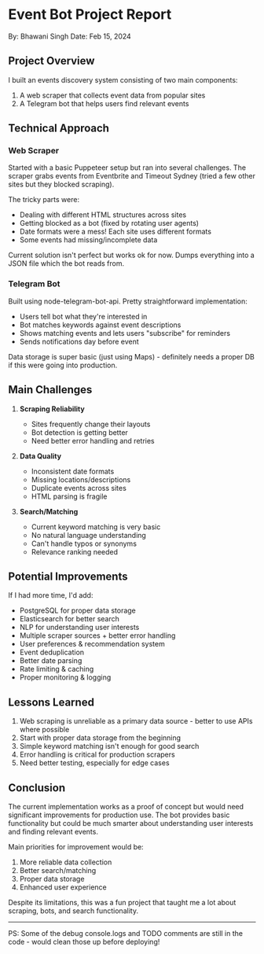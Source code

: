 # Event Bot Project Report
By: Bhawani Singh
Date: Feb 15, 2024

## Project Overview
I built an events discovery system consisting of two main components:
1. A web scraper that collects event data from popular sites
2. A Telegram bot that helps users find relevant events

## Technical Approach

### Web Scraper
Started with a basic Puppeteer setup but ran into several challenges. The scraper grabs events from Eventbrite and Timeout Sydney (tried a few other sites but they blocked scraping).

The tricky parts were:
- Dealing with different HTML structures across sites
- Getting blocked as a bot (fixed by rotating user agents)
- Date formats were a mess! Each site uses different formats
- Some events had missing/incomplete data

Current solution isn't perfect but works ok for now. Dumps everything into a JSON file which the bot reads from.

### Telegram Bot 
Built using node-telegram-bot-api. Pretty straightforward implementation:
- Users tell bot what they're interested in
- Bot matches keywords against event descriptions
- Shows matching events and lets users "subscribe" for reminders
- Sends notifications day before event

Data storage is super basic (just using Maps) - definitely needs a proper DB if this were going into production.

## Main Challenges

1. **Scraping Reliability**
   - Sites frequently change their layouts
   - Bot detection is getting better
   - Need better error handling and retries

2. **Data Quality**
   - Inconsistent date formats
   - Missing locations/descriptions
   - Duplicate events across sites
   - HTML parsing is fragile

3. **Search/Matching**
   - Current keyword matching is very basic
   - No natural language understanding
   - Can't handle typos or synonyms
   - Relevance ranking needed

## Potential Improvements

If I had more time, I'd add:
- PostgreSQL for proper data storage
- Elasticsearch for better search
- NLP for understanding user interests
- Multiple scraper sources + better error handling
- User preferences & recommendation system
- Event deduplication
- Better date parsing
- Rate limiting & caching
- Proper monitoring & logging

## Lessons Learned
1. Web scraping is unreliable as a primary data source - better to use APIs where possible
2. Start with proper data storage from the beginning
3. Simple keyword matching isn't enough for good search
4. Error handling is critical for production scrapers
5. Need better testing, especially for edge cases

## Conclusion
The current implementation works as a proof of concept but would need significant improvements for production use. The bot provides basic functionality but could be much smarter about understanding user interests and finding relevant events.

Main priorities for improvement would be:
1. More reliable data collection
2. Better search/matching
3. Proper data storage
4. Enhanced user experience

Despite its limitations, this was a fun project that taught me a lot about scraping, bots, and search functionality.

---
PS: Some of the debug console.logs and TODO comments are still in the code - would clean those up before deploying!
